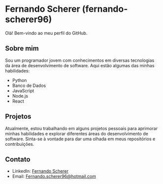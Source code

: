 # Fernando Scherer (fernando-scherer96)

Olá! Bem-vindo ao meu perfil do GitHub.

## Sobre mim

Sou um programador jovem com conhecimentos em diversas tecnologias da área de desenvolvimento de software. Aqui estão algumas das minhas habilidades:

- Python
- Banco de Dados
- JavaScript
- Node.js
- React

## Projetos

Atualmente, estou trabalhando em alguns projetos pessoais para aprimorar minhas habilidades e explorar diferentes áreas do desenvolvimento de software. Sinta-se à vontade para dar uma olhada em meus repositórios e contribuições.

## Contato

- LinkedIn: [Fernando Scherer](https://www.linkedin.com/in/fernando-scherer-1821bb1a1/)
- Email: [Fernando.scherer96@hotmail.com](mailto:Fernando.scherer96@hotmail.com)
